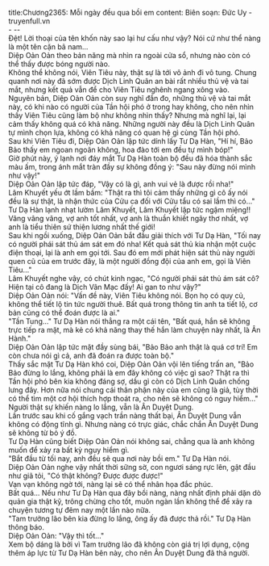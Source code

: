 title:Chương2365: Mỗi ngày đều qua bồi em
content:
Biên soạn: Đức Uy - truyenfull.vn<br>- --<br>Đệt! Lời thoại của tên khốn này sao lại hư cấu như vậy? Nói cứ như thể nàng là một tên cặn bã nam...<br>Diệp Oản Oản theo bản năng mà nhìn ra ngoài cửa sổ, nhưng nào còn có thể thấy được bóng người nào.<br>Không thể không nói, Viên Tiêu này, thật sự là tới vô ảnh đi vô tung. Chung quanh nơi này đã sớm được Dịch Linh Quân an bài rất nhiều thủ vệ và tai mắt, nhưng kết quả vẫn để cho Viên Tiêu nghênh ngang xông vào.<br>Nguyên bản, Diệp Oản Oản còn suy nghĩ đắn đo, những thủ vệ và tai mắt này, có khi nào có người của Tần hội phó ở trong hay không, cho nên nhìn thấy Viên Tiêu cũng làm bộ như không nhìn thấy? Nhưng mà nghĩ lại, lại cảm thấy không quá có khả năng. Những người này đều là Dịch Linh Quân tự mình chọn lựa, không có khả năng có quan hệ gì cùng Tần hội phó.<br>Sau khi Viên Tiêu đi, Diệp Oản Oản lập tức dính lấy Tư Dạ Hàn, "Hí hí, Bảo Bảo thấy em ngoan ngoãn không, hoa đào tới em đều tự mình bóp!"<br>Giờ phút này, ý lạnh nơi đáy mắt Tư Dạ Hàn toàn bộ đều đã hóa thành sắc màu ấm, trong ánh mắt tràn đầy sự không đồng ý: "Sau này đừng nói mình như vậy!"<br>Diệp Oản Oản lập tức đáp, "Vậy có là gì, anh vui vẻ là được rồi nha!"<br>Lâm Khuyết yếu ớt lầm bầm: "Thật ra thì tôi cảm thấy những gì cô ấy nói đều là sự thật, là nhận thức của Cửu ca đối với Cửu tẩu có sai lầm thì có..."<br>Tư Dạ Hàn lạnh nhạt lườm Lâm Khuyết, Lâm Khuyết lập tức ngậm miệng!! Vâng vâng vâng, vợ anh tốt nhất, vợ anh là thuần khiết ngây thơ nhất, vợ anh là tiểu thiên sứ thiện lương nhất thế giới!<br>Sau khi ngồi xuống, Diệp Oản Oản bắt đầu giải thích với Tư Dạ Hàn, "Tối nay có người phái sát thủ ám sát em đó nha! Kết quả sát thủ kia nhận một cuộc điện thoại, lại là anh em gọi tới. Sau đó em mới phát hiện sát thủ này người quen cũ của em trước đây, là một người đồng đội của anh em, gọi là Viên Tiêu..."<br>Lâm Khuyết nghe vậy, có chút kinh ngạc, "Có người phái sát thủ ám sát cô? Hiện tại cô đang là Dịch Vân Mạc đấy! Ai gan to như vậy?"<br>Diệp Oản Oản nói: "Vấn đề này, Viên Tiêu không nói. Bọn họ có quy củ, không thể tiết lộ tin tức người thuê. Bất quá trong thông tin anh ta tiết lộ, cơ bản cũng có thể đoán được là ai."<br>"Tần Tung..." Tư Dạ Hàn nói thẳng ra một cái tên, "Bất quá, hắn sẽ không trực tiếp ra mặt, mà kẻ có khả năng thay thế hắn làm chuyện này nhất, là Ân Hành."<br>Diệp Oản Oản lập tức mặt đầy sùng bái, "Bảo Bảo anh thật là quá cơ trí! Em còn chưa nói gì cả, anh đã đoán ra được toàn bộ."<br>Thấy sắc mặt Tư Dạ Hàn khó coi, Diệp Oản Oản vội lên tiếng trấn an, "Bảo Bảo đừng lo lắng, không phải là em đây không có việc gì sao? Thật ra thì Tần hội phó bên kia không đáng sợ, dầu gì còn có Dịch Linh Quân chống lưng đây. Hơn nữa nói chung cái thân phận này của em cũng là giả, tùy thời có thể tìm một cơ hội thích hợp thoát ra, cho nên sẽ không có nguy hiểm..."<br>Người thật sự khiến nàng lo lắng, vẫn là Ân Duyệt Dung.<br>Lần trước sau khi cố gắng vạch trần nàng thất bại, Ân Duyệt Dung vẫn không có động tĩnh gì. Nhưng nàng có trực giác, chắc chắn Ân Duyệt Dung sẽ không từ bỏ ý đồ.<br>Tư Dạ Hàn cũng biết Diệp Oản Oản nói không sai, chẳng qua là anh không muốn để xảy ra bất kỳ nguy hiểm gì.<br>"Bắt đầu từ tối nay, anh đều sẽ qua nơi này bồi em." Tư Dạ Hàn nói.<br>Diệp Oản Oản nghe vậy nhất thời sững sờ, con ngươi sáng rực lên, gật đầu như giã tỏi, "Có thật không? Được được được!"<br>Vạn vạn không ngờ tới, nàng lại sẽ có thể nhân họa đắc phúc.<br>Bất quá... Nếu như Tư Dạ Hàn qua đây bồi nàng, nàng nhất định phải dặn dò quản gia thật kỹ, trông chừng cho tốt, muôn ngàn lần không thể để xảy ra chuyện tương tự đêm nay một lần nào nữa.<br>"Tam trưởng lão bên kia đừng lo lắng, ông ấy đã được thả rồi." Tư Dạ Hàn thông báo.<br>Diệp Oản Oản: "Vậy thì tốt..."<br>Xem bộ dáng là bởi vì Tam trưởng lão đã không còn giá trị lợi dụng, cộng thêm áp lực từ Tư Dạ Hàn bên này, cho nên Ân Duyệt Dung đã thả người.